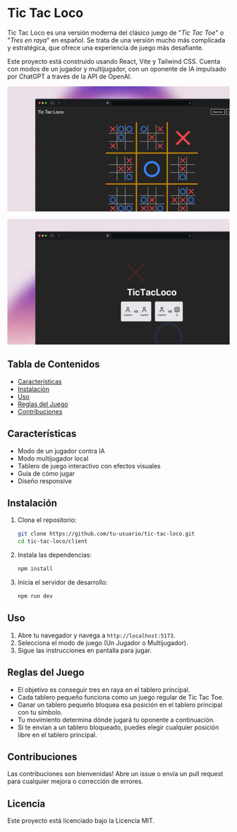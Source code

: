 # Tic Tac Loco

Tic Tac Loco es una versión moderna del clásico juego de "*Tic Tac Toe*" o "*Tres en raya*" en español. Se trata de una versión mucho más complicada y estratégica, que ofrece una experiencia de juego más desafiante.

Este proyecto está construido usando React, Vite y Tailwind CSS. Cuenta con modos de un jugador y multijugador, con un oponente de IA impulsado por ChatGPT a través de la API de OpenAI.

![Vista previa del juego](/client/public/assets/game_mockup.webp)

![Vista previa del menú principal](/client/public/assets/menu_mockup.webp)

## Tabla de Contenidos

- [Características](#características)
- [Instalación](#instalación)
- [Uso](#uso)
- [Reglas del Juego](#reglas-del-juego)
- [Contribuciones](#contribuciones)

## Características

- Modo de un jugador contra IA
- Modo multijugador local
- Tablero de juego interactivo con efectos visuales
- Guía de cómo jugar
- Diseño responsive

## Instalación

1. Clona el repositorio:
    ```sh
    git clone https://github.com/tu-usuario/tic-tac-loco.git
    cd tic-tac-loco/client
    ```

2. Instala las dependencias:
    ```sh
    npm install
    ```

3. Inicia el servidor de desarrollo:
    ```sh
    npm run dev
    ```

## Uso

1. Abre tu navegador y navega a `http://localhost:5173`.
2. Selecciona el modo de juego (Un Jugador o Multijugador).
3. Sigue las instrucciones en pantalla para jugar.

## Reglas del Juego

- El objetivo es conseguir tres en raya en el tablero principal.
- Cada tablero pequeño funciona como un juego regular de Tic Tac Toe.
- Ganar un tablero pequeño bloquea esa posición en el tablero principal con tu símbolo.
- Tu movimiento determina dónde jugará tu oponente a continuación.
- Si te envían a un tablero bloqueado, puedes elegir cualquier posición libre en el tablero principal.

## Contribuciones

Las contribuciones son bienvenidas! Abre un issue o envía un pull request para cualquier mejora o corrección de errores.

## Licencia

Este proyecto está licenciado bajo la Licencia MIT.

